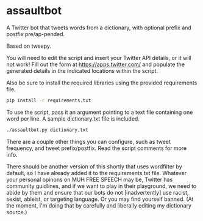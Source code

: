 # assaultbot
A Twitter bot that tweets words from a dictionary, with optional prefix and postfix pre/ap-pended.

Based on tweepy.

You will need to edit the script and insert your Twitter API details, or it will not work! Fill out the form at https://apps.twitter.com/ and populate the generated details in the indicated locations within the script.

Also be sure to install the required libraries using the provided requirements file.

```bash
pip install -r requirements.txt
```

To use the script, pass it an argument pointing to a text file containing one word per line. A sample dictionary.txt file is included.

```bash
./assaultbot.py dictionary.txt
```

There are a couple other things you can configure, such as tweet frequency, and tweet prefix/postfix. Read the script comments for more info.

There should be another version of this shortly that uses wordfilter by default, so I have already added it to the requirements.txt file. Whatever your personal opinons on MUH FREE SPEECH may be, Twitter has community guidlines, and if we want to play in their playground, we need to abide by them and ensure that our bots do not [inadvertently] use racist, sexist, ableist, or targeting language. Or you may find yourself banned. (At the moment, I'm doing that by carefully and liberally editing my dictionary source.)
